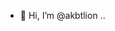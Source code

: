 - 👋 Hi, I’m @akbtlion
..

<!---
akbtlion/akbtlion is a ✨ special ✨ repository because its `README.md` (this file) appears on your GitHub profile.
You can click the Preview link to take a look at your changes.
--->
